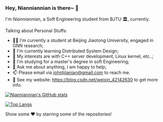 ### Hey, Nianniannian is there~ 👋
I'm *Nianniannian*, a Soft Engineering student from BJTU 🏛, currently.

Talking about Personal Stuffs:

- 👨‍💻 I'm currently a student at Beijing Jiaotong University, engaged in GNN research;
- 🌱 I'm currently learning Distributed System Design;
- 🤔 My interests are with C++ server development, Linux kernel, etc..;
- 💼 I'm studying for a master's degree in soft Engineering;
- 💬 Ask me about anything, I am happy to help;
- 📫 Please email via johnlijianian@gmail.com to reach me.
- 📝 See my website: https://blog.csdn.net/weixin_42142630 to get more info.

[![Nianniannian's GitHub stats](https://github-readme-stats.vercel.app/api?username=johnlijianian&show_icons=true&theme=&show_icons=true&include_all_commits=true)](https://github.com/anuraghazra/github-readme-stats)

[![Top Langs](https://github-readme-stats.vercel.app/api/top-langs/?username=johnlijianian&layout=compact)](https://github.com/anuraghazra/github-readme-stats)

Show some ❤️ by starring some of the repositories!

